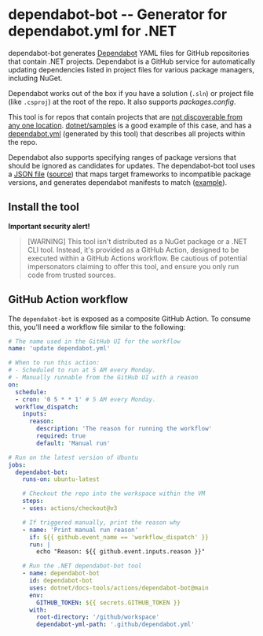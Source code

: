 # dependabot-bot -- Generator for dependabot.yml for .NET

dependabot-bot generates [Dependabot](https://docs.github.com/code-security/dependabot/dependabot-version-updates) YAML files for GitHub repositories that contain .NET projects. Dependabot is a GitHub service for automatically updating dependencies listed in project files for various package managers, including NuGet.

Dependabot works out of the box if you have a solution (`.sln`) or project file (like `.csproj`) at the root of the repo. It also supports _packages.config_.

This tool is for repos that contain projects that are [not discoverable from any one location](https://github.com/dependabot/feedback/issues/632). [dotnet/samples](https://github.com/dotnet/samples) is a good example of this case, and has a [dependabot.yml](https://github.com/dotnet/samples/blob/main/.github/dependabot.yml) (generated by this tool) that describes all projects within the repo.

Dependabot also supports specifying ranges of package versions that should be ignored as candidates for updates. The dependabot-bot tool uses a [JSON file](packages-ignore.json) ([source](https://github.com/richlander/dependabot-data-processing)) that maps target frameworks to incompatible package versions, and generates dependabot manifests to match ([example](https://github.com/richlander/dependabot-dotnet-test-projects/blob/main/.github/dependabot.yml)).

## Install the tool

**Important security alert!**

> [WARNING]
> This tool isn't distributed as a NuGet package or a .NET CLI tool. Instead, it's provided as a GitHub Action, designed to be executed within a GitHub Actions workflow. Be cautious of potential impersonators claiming to offer this tool, and ensure you only run code from trusted sources.

## GitHub Action workflow

The `dependabot-bot` is exposed as a composite GitHub Action. To consume this, you'll need a workflow file similar to the following:

```yml
# The name used in the GitHub UI for the workflow
name: 'update dependabot.yml'

# When to run this action:
# - Scheduled to run at 5 AM every Monday.
# - Manually runnable from the GitHub UI with a reason
on:
  schedule:
  - cron: '0 5 * * 1' # 5 AM every Monday.
  workflow_dispatch:
    inputs:
      reason:
        description: 'The reason for running the workflow'
        required: true
        default: 'Manual run'

# Run on the latest version of Ubuntu
jobs:
  dependabot-bot:
    runs-on: ubuntu-latest

    # Checkout the repo into the workspace within the VM
    steps:
    - uses: actions/checkout@v3

    # If triggered manually, print the reason why
    - name: 'Print manual run reason'
      if: ${{ github.event_name == 'workflow_dispatch' }}
      run: |
        echo "Reason: ${{ github.event.inputs.reason }}"

    # Run the .NET dependabot-bot tool
    - name: dependabot-bot
      id: dependabot-bot
      uses: dotnet/docs-tools/actions/dependabot-bot@main
      env:
        GITHUB_TOKEN: ${{ secrets.GITHUB_TOKEN }}
      with:
        root-directory: '/github/workspace'
        dependabot-yml-path: '.github/dependabot.yml'
```
